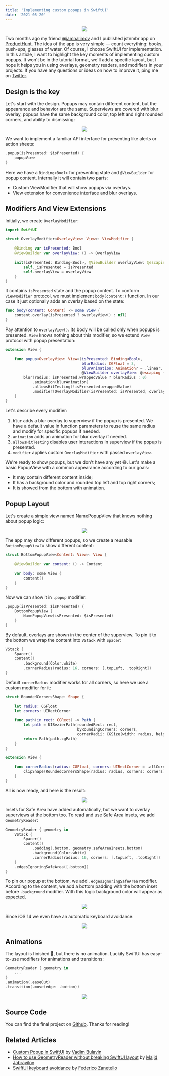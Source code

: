 ```yaml
---
title: 'Implementing custom popups in SwiftUI'
date: '2021-05-20'
---
```


<p align="center"/>
  <img src="/images/custom-popups/cover.png"/>
</p>

Two months ago my friend [@iamnalimov](https://twitter.com/iamnalimov) and I published jstnmbr app on [ProductHunt](https://www.producthunt.com/posts/jstnmbr). The idea of the app is very simple — count everything: books, push-ups, glasses of water. Of course, I choose SwiftUI for implementation. In this article, I want to highlight the key moments of implementing custom popups. It won't be in the tutorial format, we'll add a specific layout, but I hope it helps you in using overlays, geometry readers, and modifiers in your projects. If you have any questions or ideas on how to improve it, ping me on [Twitter](http://twitter.com/iosartem).

## Design is the key

Let's start with the design. Popups may contain different content, but the appearance and behavior are the same. Superviews are covered with blur overlay, popups have the same background color, top left and right rounded corners, and ability to dismissing:

<p align="center"/>
  <img src="/images/custom-popups/design.png"/>
</p>

We want to implement a familiar API interface for presenting like alerts or action sheets:

```swift
.popup(isPresented: $isPresented) {
    popupView
}
```

Here we have a `Binding<Bool>` for presenting state and `@ViewBuilder` for popup content. Internally it will contain two parts:

- Custom ViewModifier that will show popups via overlays.
- View extension for convenience interface and blur overlays.

## Modifiers And View Extensions

Initially, we create `OverlayModifier`:

```swift
import SwiftUI

struct OverlayModifier<OverlayView: View>: ViewModifier {
    
    @Binding var isPresented: Bool
    @ViewBuilder var overlayView: () -> OverlayView
    
    init(isPresented: Binding<Bool>, @ViewBuilder overlayView: @escaping () -> OverlayView) {
        self._isPresented = isPresented
        self.overlayView = overlayView
    }
}
```

It contains `isPresented` state and the popup content. To conform `ViewModifier` protocol, we must implement `body(content:)` function. In our case it just optionally adds an overlay based on the state:

```swift
func body(content: Content) -> some View {
    content.overlay(isPresented ? overlayView() : nil)
}
```

Pay attention to `overlayView()`. Its body will be called only when popups is presented. `View` knows nothing about this modifier, so we extend `View` protocol with popup presentation:

```swift
extension View {
    
    func popup<OverlayView: View>(isPresented: Binding<Bool>,
                                  blurRadius: CGFloat = 3,
                                  blurAnimation: Animation? = .linear,
                                  @ViewBuilder overlayView: @escaping () -> OverlayView) -> some View {
        blur(radius: isPresented.wrappedValue ? blurRadius : 0)
            .animation(blurAnimation)
            .allowsHitTesting(!isPresented.wrappedValue)
            .modifier(OverlayModifier(isPresented: isPresented, overlayView: overlayView))
    }
}
```

Let's describe every modifier:

1. `blur` adds a blur overlay to superview if the popup is presented. We have a default value in function parameters to reuse the same radius and modify for specific popups if needed.
2. `animation` adds an animation for blur overlay if needed.
3. `allowsHitTesting` disables user interactions in superview if the popup is presented.
4. `modifier` applies custom `OverlayModifier` with passed `overlayView`.

We're ready to show popups, but we don't have any yet 😅. Let's make a basic PopupView with a common appearance according to our goals:
- It may contain different content inside;
- It has a background color and rounded top left and top right corners;
- It is showed from the bottom with animation.

## Popup Layout

Let's create a simple view named NamePopupView  that knows nothing about popup logic:

<p align="center"/>
  <img src="/images/custom-popups/popup-1.png"/>
</p>

The app may show different popups, so we create a reusable `BottomPopupView` to show different content:

```swift
struct BottomPopupView<Content: View>: View {
    
    @ViewBuilder var content: () -> Content
    
    var body: some View {
        content()
    }
}
```

Now we can show it in `.popup` modifier:

```swift
.popup(isPresented: $isPresented) {
	BottomPopupView {
		NamePopupView(isPresented: $isPresented)
	}
}
```

By default, overlays are shown in the center of the superview. To pin it to the bottom we wrap the content into `VStack` with `Spacer`:

```swift
VStack {
	Spacer()
	content()
	    .background(Color.white)
	    .cornerRadius(radius: 16, corners: [.topLeft, .topRight])
}
```

Default `cornerRadius` modifier works for all corners, so here we use a custom modifier for it:

```swift
struct RoundedCornersShape: Shape {
    
    let radius: CGFloat
    let corners: UIRectCorner
    
    func path(in rect: CGRect) -> Path {
        let path = UIBezierPath(roundedRect: rect,
                                byRoundingCorners: corners,
                                cornerRadii: CGSize(width: radius, height: radius))
        return Path(path.cgPath)
    }
}

extension View {
    
    func cornerRadius(radius: CGFloat, corners: UIRectCorner = .allCorners) -> some View {
        clipShape(RoundedCornersShape(radius: radius, corners: corners))
    }
}
```

All is now ready, and here is the result:

<p align="center"/>
  <img src="/images/custom-popups/popup-2.png"/>
</p>

Insets for Safe Area have added automatically, but we want to overlay superviews at the bottom too. To read and use Safe Area insets, we add `GeometryReader`:

```swift
GeometryReader { geometry in
	VStack {
	    Spacer()
	    content()
		    .padding(.bottom, geometry.safeAreaInsets.bottom)
		    .background(Color.white)
		    .cornerRadius(radius: 16, corners: [.topLeft, .topRight])
	}
	.edgesIgnoringSafeArea([.bottom])
}
```

To pin our popup at the bottom, we add `.edgesIgnoringSafeArea` modifier. According to the content, we add a bottom padding with the bottom inset before `.background` modifier. With this logic background color will appear as expected.

<p align="center"/>
  <img src="/images/custom-popups/popup-3.png"/>
</p>

Since iOS 14 we even have an automatic keyboard avoidance:

<p align="center"/>
  <img src="/images/custom-popups/popup-4.png"/>
</p>

## Animations

The layout is finished 🥳, but there is no animation. Luckily SwiftUI has easy-to-use modifiers for animations and transitions:

```swift
GeometryReader { geometry in
    ...
}
.animation(.easeOut)
.transition(.move(edge: .bottom))
```

<p align="center"/>
  <img src="/images/custom-popups/final.gif"/>
</p>

## Source Code

You can find the final project on [Github](https://github.com/artemnovichkov/CustomPopupExample). Thanks for reading!

## Related Articles

- [Custom Popup in SwiftUI](https://www.vadimbulavin.com/swiftui-popup-sheet-popover) by [Vadim Bulavin](https://twitter.com/V8tr)
- [How to use GeometryReader without breaking SwiftUI layout](https://swiftwithmajid.com/2020/11/04/how-to-use-geometryreader-without-breaking-swiftui-layout) by [Majid Jabrayilov](https://twitter.com/mecid)
- [SwiftUI keyboard avoidance](https://www.fivestars.blog/articles/swiftui-keyboard) by [Federico Zanetello](https://twitter.com/zntfdr)